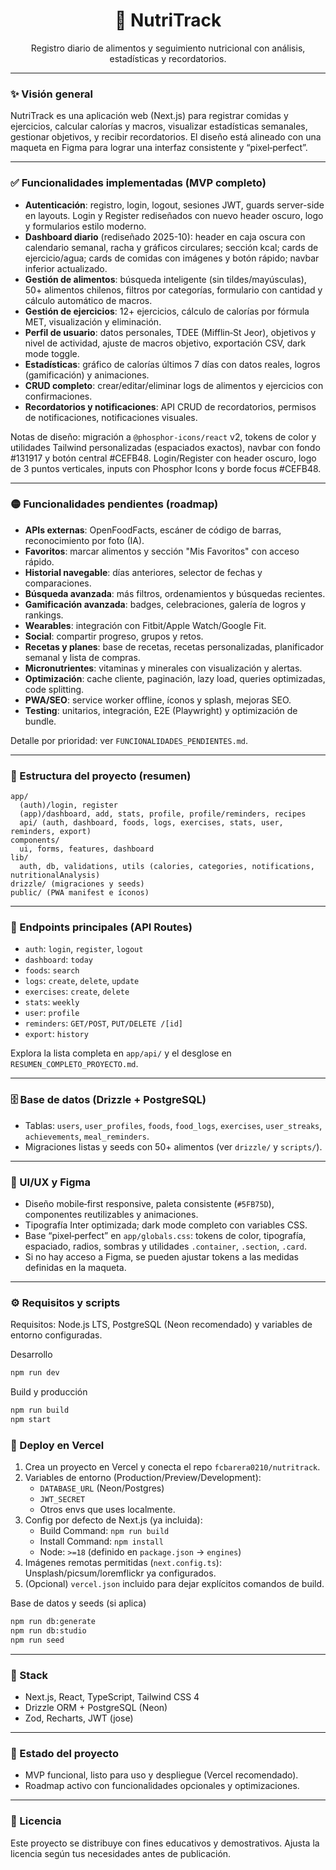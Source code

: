 <div align="center">
  <h1>🍏 NutriTrack</h1>
  <p>Registro diario de alimentos y seguimiento nutricional con análisis, estadísticas y recordatorios.</p>
</div>

---

### ✨ Visión general
NutriTrack es una aplicación web (Next.js) para registrar comidas y ejercicios, calcular calorías y macros, visualizar estadísticas semanales, gestionar objetivos, y recibir recordatorios. El diseño está alineado con una maqueta en Figma para lograr una interfaz consistente y “pixel‑perfect”.

---

### ✅ Funcionalidades implementadas (MVP completo)
- **Autenticación**: registro, login, logout, sesiones JWT, guards server-side en layouts. Login y Register rediseñados con nuevo header oscuro, logo y formularios estilo moderno.
- **Dashboard diario** (rediseñado 2025-10): header en caja oscura con calendario semanal, racha y gráficos circulares; sección kcal; cards de ejercicio/agua; cards de comidas con imágenes y botón rápido; navbar inferior actualizado.
- **Gestión de alimentos**: búsqueda inteligente (sin tildes/mayúsculas), 50+ alimentos chilenos, filtros por categorías, formulario con cantidad y cálculo automático de macros.
- **Gestión de ejercicios**: 12+ ejercicios, cálculo de calorías por fórmula MET, visualización y eliminación.
- **Perfil de usuario**: datos personales, TDEE (Mifflin‑St Jeor), objetivos y nivel de actividad, ajuste de macros objetivo, exportación CSV, dark mode toggle.
- **Estadísticas**: gráfico de calorías últimos 7 días con datos reales, logros (gamificación) y animaciones.
- **CRUD completo**: crear/editar/eliminar logs de alimentos y ejercicios con confirmaciones.
- **Recordatorios y notificaciones**: API CRUD de recordatorios, permisos de notificaciones, notificaciones visuales.

Notas de diseño: migración a `@phosphor-icons/react` v2, tokens de color y utilidades Tailwind personalizadas (espaciados exactos), navbar con fondo #131917 y botón central #CEFB48. Login/Register con header oscuro, logo de 3 puntos verticales, inputs con Phosphor Icons y borde focus #CEFB48.

---

### 🟡 Funcionalidades pendientes (roadmap)
- **APIs externas**: OpenFoodFacts, escáner de código de barras, reconocimiento por foto (IA).
- **Favoritos**: marcar alimentos y sección "Mis Favoritos" con acceso rápido.
- **Historial navegable**: días anteriores, selector de fechas y comparaciones.
- **Búsqueda avanzada**: más filtros, ordenamientos y búsquedas recientes.
- **Gamificación avanzada**: badges, celebraciones, galería de logros y rankings.
- **Wearables**: integración con Fitbit/Apple Watch/Google Fit.
- **Social**: compartir progreso, grupos y retos.
- **Recetas y planes**: base de recetas, recetas personalizadas, planificador semanal y lista de compras.
- **Micronutrientes**: vitaminas y minerales con visualización y alertas.
- **Optimización**: cache cliente, paginación, lazy load, queries optimizadas, code splitting.
- **PWA/SEO**: service worker offline, íconos y splash, mejoras SEO.
- **Testing**: unitarios, integración, E2E (Playwright) y optimización de bundle.

Detalle por prioridad: ver `FUNCIONALIDADES_PENDIENTES.md`.

---

### 🧱 Estructura del proyecto (resumen)
```
app/
  (auth)/login, register
  (app)/dashboard, add, stats, profile, profile/reminders, recipes
  api/ (auth, dashboard, foods, logs, exercises, stats, user, reminders, export)
components/
  ui, forms, features, dashboard
lib/
  auth, db, validations, utils (calories, categories, notifications, nutritionalAnalysis)
drizzle/ (migraciones y seeds)
public/ (PWA manifest e íconos)
```

---

### 🧪 Endpoints principales (API Routes)
- `auth`: `login`, `register`, `logout`
- `dashboard`: `today`
- `foods`: `search`
- `logs`: `create`, `delete`, `update`
- `exercises`: `create`, `delete`
- `stats`: `weekly`
- `user`: `profile`
- `reminders`: `GET/POST`, `PUT/DELETE /[id]`
- `export`: `history`

Explora la lista completa en `app/api/` y el desglose en `RESUMEN_COMPLETO_PROYECTO.md`.

---

### 🗄️ Base de datos (Drizzle + PostgreSQL)
- Tablas: `users`, `user_profiles`, `foods`, `food_logs`, `exercises`, `user_streaks`, `achievements`, `meal_reminders`.
- Migraciones listas y seeds con 50+ alimentos (ver `drizzle/` y `scripts/`).

---

### 🎨 UI/UX y Figma
- Diseño mobile‑first responsive, paleta consistente (`#5FB75D`), componentes reutilizables y animaciones.
- Tipografía Inter optimizada; dark mode completo con variables CSS.
- Base “pixel‑perfect” en `app/globals.css`: tokens de color, tipografía, espaciado, radios, sombras y utilidades `.container`, `.section`, `.card`.
- Si no hay acceso a Figma, se pueden ajustar tokens a las medidas definidas en la maqueta.

---

### ⚙️ Requisitos y scripts
Requisitos: Node.js LTS, PostgreSQL (Neon recomendado) y variables de entorno configuradas.

Desarrollo
```bash
npm run dev
```

Build y producción
```bash
npm run build
npm start
```

### 🚀 Deploy en Vercel
1. Crea un proyecto en Vercel y conecta el repo `fcbarera0210/nutritrack`.
2. Variables de entorno (Production/Preview/Development):
   - `DATABASE_URL` (Neon/Postgres)
   - `JWT_SECRET`
   - Otros envs que uses localmente.
3. Config por defecto de Next.js (ya incluida):
   - Build Command: `npm run build`
   - Install Command: `npm install`
   - Node: `>=18` (definido en `package.json` → `engines`)
4. Imágenes remotas permitidas (`next.config.ts`): Unsplash/picsum/loremflickr ya configurados.
5. (Opcional) `vercel.json` incluido para dejar explícitos comandos de build.

Base de datos y seeds (si aplica)
```bash
npm run db:generate
npm run db:studio
npm run seed
```

---

### 🧰 Stack
- Next.js, React, TypeScript, Tailwind CSS 4
- Drizzle ORM + PostgreSQL (Neon)
- Zod, Recharts, JWT (jose)

---

### 🚀 Estado del proyecto
- MVP funcional, listo para uso y despliegue (Vercel recomendado).
- Roadmap activo con funcionalidades opcionales y optimizaciones.

---

### 📄 Licencia
Este proyecto se distribuye con fines educativos y demostrativos. Ajusta la licencia según tus necesidades antes de publicación.

